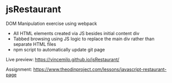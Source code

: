# jsRestaurant

DOM Manipulation exercise using webpack

* All HTML elements created via JS besides initial content div
* Tabbed browsing using JS logic to replace the main div rather than separate HTML files
* npm script to automatically update git page

Live preview: 
https://vincemilo.github.io/jsRestaurant/

Assignment:
https://www.theodinproject.com/lessons/javascript-restaurant-page

